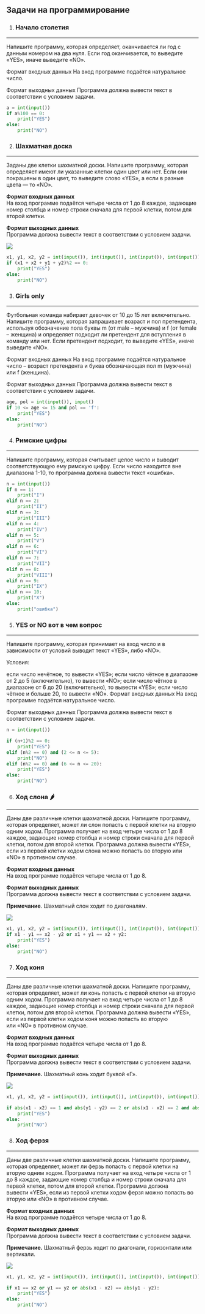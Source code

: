 ## Задачи на программирование

1. ### Начало столетия
---------------
Напишите программу, которая определяет, оканчивается ли год с данным номером на два нуля. Если год оканчивается, то выведите «YES», иначе выведите «NO».

Формат входных данных
На вход программе подаётся натуральное число.

Формат выходных данных
Программа должна вывести текст в соответствии с условием задачи.

```python
a = int(input())
if a%100 == 0:
    print("YES")
else:
    print("NO")
```

2. ### Шахматная доска
---------------

Заданы две клетки шахматной доски. Напишите программу, которая определяет имеют ли указанные клетки один цвет или нет. Если они покрашены в один цвет, то выведите слово «YES», а если в разные цвета — то «NO».

**Формат входных данных**  
На вход программе подаётся четыре числа от 1 до 8 каждое, задающие номер столбца и номер строки сначала для первой клетки, потом для второй клетки.

**Формат выходных данных**  
Программа должна вывести текст в соответствии с условием задачи.

![](https://ucarecdn.com/552441a7-7c02-47b4-9338-c9264f6c1b14/)



```python
x1, y1, x2, y2 = int(input()), int(input()), int(input()), int(input())
if (x1 + x2 + y1 + y2)%2 == 0:
    print("YES")
else:
    print("NO")
```

3. ### Girls only
---------------

Футбольная команда набирает девочек от 10 до 15 лет включительно. Напишите программу, которая запрашивает возраст и пол претендента, используя обозначение пола буквы m (от male – мужчина) и f (от female – женщина) и определяет подходит ли претендент для вступления в команду или нет. Если претендент подходит, то выведите «YES», иначе выведите «NO».

Формат входных данных
На вход программе подаётся натуральное число – возраст претендента и буква обозначающая пол m (мужчина) или f (женщина).

Формат выходных данных
Программа должна вывести текст в соответствии с условием задачи.



```python
age, pol = int(input()), input()
if 10 <= age <= 15 and pol == 'f':
    print("YES")
else:
    print("NO")
```

4. ### Римские цифры
-------------

Напишите программу, которая считывает целое число и выводит соответствующую ему римскую цифру. Если число находится вне диапазона 1-10, то программа должна вывести текст «ошибка».



```python
n = int(input())
if n == 1:
    print("I")
elif n == 2:
    print("II")
elif n == 3:
    print("III")
elif n == 4:
    print("IV")
elif n == 5:
    print("V")
elif n == 6:
    print("VI")
elif n == 7:
    print("VII")
elif n == 8:
    print("VIII")
elif n == 9:
    print("IX")
elif n == 10:
    print("X")
else:
    print("ошибка")
```

5. ### YES or NO вот в чем вопрос
---------------

Напишите программу, которая принимает на вход число и в зависимости от условий выводит текст «YES», либо «NO».

Условия:

если число нечётное, то вывести «YES»;
если число чётное в диапазоне от 2 до 5 (включительно), то вывести «NO»;
если число чётное в диапазоне от 6 до 20 (включительно), то вывести «YES»;
если число чётное и больше 20, то вывести «NO».
Формат входных данных
На вход программе подаётся натуральное число.

Формат выходных данных
Программа должна вывести текст в соответствии с условием задачи.



```python
n = int(input())

if (n+1)%2 == 0:
    print("YES")
elif (n%2 == 0) and (2 <= n <= 5):
    print("NO")
elif (n%2 == 0) and (6 <= n <= 20):
    print("YES")
else:
    print("NO")
```

6. ### Ход слона 🌶️
-------------

Даны две различные клетки шахматной доски. Напишите программу, которая определяет, может ли слон попасть с первой клетки на вторую одним ходом. Программа получает на вход четыре числа от 1 до 8 каждое, задающие номер столбца и номер строки сначала для первой клетки, потом для второй клетки. Программа должна вывести «YES», если из первой клетки ходом слона можно попасть во вторую или «NO» в противном случае.

**Формат входных данных**  
На вход программе подаётся четыре числа от 1 до 8.

**Формат выходных данных**  
Программа должна вывести текст в соответствии с условием задачи.

**Примечание**. Шахматный слон ходит по диагоналям.

![](https://ucarecdn.com/eb6ad880-928b-4271-98f0-aefb193991d7/)



```python
x1, y1, x2, y2 = int(input()), int(input()), int(input()), int(input())
if x1 - y1 == x2 - y2 or x1 + y1 == x2 + y2:
    print("YES")
else:
    print("NO")

```

7. ### Ход коня
--------

Даны две различные клетки шахматной доски. Напишите программу,  которая определяет, может ли конь попасть с первой клетки на вторую одним ходом. Программа получает на вход четыре числа от 1 до 8 каждое, задающие номер столбца и номер строки сначала для первой клетки, потом для второй клетки. Программа должна вывести «YES», если из первой клетки ходом коня можно попасть во вторую или «NO» в противном случае.

**Формат входных данных**  
На вход программе подаётся четыре числа от 1 до 8.

**Формат выходных данных**  
Программа должна вывести текст в соответствии с условием задачи.

**Примечание.** Шахматный конь ходит буквой «Г».

![](https://ucarecdn.com/1611c614-daab-439b-8a5e-350cee84d150/)



```python
x1, y1, x2, y2 = int(input()), int(input()), int(input()), int(input())

if abs(x1 - x2) == 1 and abs(y1 - y2) == 2 or abs(x1 - x2) == 2 and abs(y1 - y2) == 1: 
    print("YES") 
else: 
    print("NO") 
```

8. ### Ход ферзя
---------

Даны две различные клетки шахматной доски. Напишите программу,  которая определяет, может ли ферзь попасть с первой клетки на вторую одним ходом. Программа получает на вход четыре числа от 1 до 8 каждое, задающие номер столбца и номер строки сначала для первой клетки, потом для второй клетки. Программа должна вывести «YES», если из первой клетки ходом ферзя можно попасть во вторую или «NO» в противном случае.

**Формат входных данных**  
На вход программе подаётся четыре числа от 1 до 8.

**Формат выходных данных**  
Программа должна вывести текст в соответствии с условием задачи.

**Примечание.** Шахматный ферзь ходит по диагонали, горизонтали или вертикали.

![](https://ucarecdn.com/b34b1092-f9bd-46de-b5b2-870c761197d2/)



```python
x1, y1, x2, y2 = int(input()), int(input()), int(input()), int(input())

if x1 == x2 or y1 == y2 or abs(x1 - x2) == abs(y1 - y2):
    print("YES")
else:
    print("NO")
```

